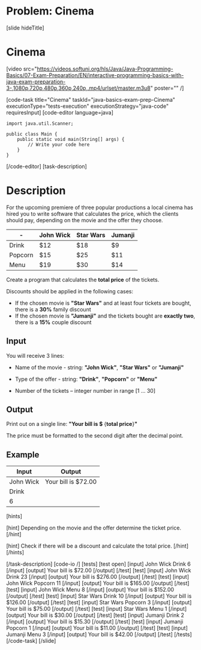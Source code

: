 # Problem: Cinema
[slide hideTitle]
# Cinema

[video src="https://videos.softuni.org/hls/Java/Java-Programming-Basics/07-Exam-Preparation/EN/interactive-programming-basics-with-java-exam-preparation-3-,1080p,720p,480p,360p,240p,.mp4/urlset/master.m3u8" poster="" /]

[code-task title="Cinema" taskId="java-basics-exam-prep-Cinema" executionType="tests-execution" executionStrategy="java-code" requiresInput]
[code-editor language=java]
```
import java.util.Scanner;

public class Main {
    public static void main(String[] args) {
        // Write your code here
    }
}
```
[/code-editor]
[task-description]
# Description
For the upcoming premiere of three popular productions a local cinema has hired you to write software that calculates the price, which the clients should pay, depending on the movie and the offer they choose.

| -  | **John Wick** | **Star Wars**| **Jumanji** |
|---|---|---|---|
| Drink | $12 | $18 | $9 |
| Popcorn | $15 | $25 | $11 |
| Menu | $19 | $30 | $14 |

Create a program that calculates the **total price** of the tickets.

Discounts should be applied in the following cases:

- If the chosen movie is **"Star Wars"** and at least four tickets are bought, there is a **30%** family discount
- If the chosen movie is **"Jumanji"** and the tickets bought are **exactly two**, there is a **15%** couple discount

## Input
You will receive 3 lines:

- Name of the movie - string: **"John Wick"**, **"Star Wars"** or **"Jumanji"**

- Type of the offer - string: **"Drink"**, **"Popcorn"** or **"Menu"**

- Number of the tickets – integer number in range [1 ... 30]

## Output
Print out on a single line: **"Your bill is $** \{**total price**\}**"**

The price must be formatted to the second digit after the decimal point.

## Example
| **Input** | **Output** |
| --- | --- | 
| John Wick | Your bill is $72.00 | 
| Drink | 
| 6 | 

[hints]

[hint]
Depending on the movie and the offer determine the ticket price.
[/hint]

[hint]
Check if there will be a discount and calculate the total price.
[/hint]
[/hints]

[/task-description]
[code-io /]
[tests]
[test open]
[input]
John Wick
Drink
6
[/input]
[output]
Your bill is $72.00
[/output]
[/test]
[test]
[input]
John Wick
Drink
23
[/input]
[output]
Your bill is $276.00
[/output]
[/test]
[test]
[input]
John Wick
Popcorn
11
[/input]
[output]
Your bill is $165.00
[/output]
[/test]
[test]
[input]
John Wick
Menu
8
[/input]
[output]
Your bill is $152.00
[/output]
[/test]
[test]
[input]
Star Wars
Drink
10
[/input]
[output]
Your bill is $126.00
[/output]
[/test]
[test]
[input]
Star Wars
Popcorn
3
[/input]
[output]
Your bill is $75.00
[/output]
[/test]
[test]
[input]
Star Wars
Menu
1
[/input]
[output]
Your bill is $30.00
[/output]
[/test]
[test]
[input]
Jumanji
Drink
2
[/input]
[output]
Your bill is $15.30
[/output]
[/test]
[test]
[input]
Jumanji
Popcorn
1
[/input]
[output]
Your bill is $11.00
[/output]
[/test]
[test]
[input]
Jumanji
Menu
3
[/input]
[output]
Your bill is $42.00
[/output]
[/test]
[/tests]
[/code-task]
[/slide]
